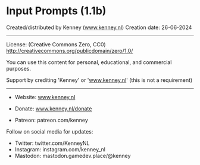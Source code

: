 # Input Prompts (1.1b)

Created/distributed by Kenney (www.kenney.nl)
Creation date: 26-06-2024

---

License: (Creative Commons Zero, CC0)
http://creativecommons.org/publicdomain/zero/1.0/

You can use this content for personal, educational, and commercial purposes.

Support by crediting 'Kenney' or 'www.kenney.nl' (this is not a requirement)

---

* Website: www.kenney.nl
* Donate: www.kenney.nl/donate

* Patreon: patreon.com/kenney

Follow on social media for updates:

* Twitter: twitter.com/KenneyNL
* Instagram: instagram.com/kenney_nl
* Mastodon: mastodon.gamedev.place/@kenney
